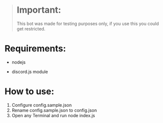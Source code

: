 > # Important:
> This bot was made for testing purposes only, if you use this you could get restricted.

# Requirements:
- nodejs

- discord.js module

# How to use:
1. Configure config.sample.json
2. Rename config.sample.json to config.json
3. Open any Terminal and run node index.js
